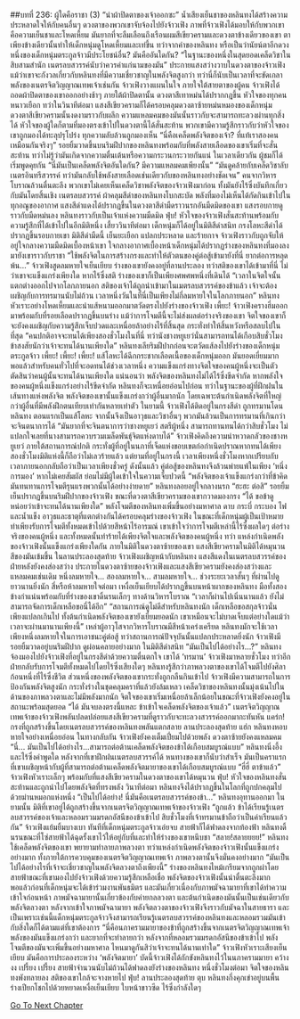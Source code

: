 ##บทที่ 236: ผู้ใดคือราชา (3)
“นำผ้าปิดตาของเจ้าออกซะ”
น้ำเสียงเย็นชาของหลินทงได้สร้างความประหลาดใจให้กับคนอื่นๆ
ดวงตาของพวกเขาจับจ้องไปยังจ้าวเฟิง
ภาพที่จ้าวเฟิงได้มอบให้กับพวกเขาคือความเย็นชาและโหดเหี้ยม
มันยากที่จะลืมเลือนถึงเรือนผมสีเขียวครามและดวงตาข้างเดียวของเขา ตาเพียงข้างเดียวนั้นทำให้เด็กหนุ่มดูโหดเหี้ยมและเท่ขึ้น
ทว่าจากคำของหลินทง หรือเป็นว่านัยน์ตาอีกดวงหนึ่งของเด็กหนุ่มตระกูลจ้าวมีประโยชน์อื่น?
มันคืออันใดกัน?
“ในฐานะของหนึ่งในสุดยอดเคล็ดวิชาในสิบสามสำนัก เนตรลบสวรรค์นับว่าควรค่าแก่นามของมัน”
ประกายแสงสว่างวาบในดวงตาของจ้าวเฟิง
แม้ว่าเขาจะกังวลเกี่ยวกับหลินทงที่มีความเชี่ยวชาญในพลังจิตสูงกว่า
ทว่านี่ก็นับเป็นเวลาที่จะขัดเกลาพลังของเนตรจิตวิญญาณเทพเจ้าเช่นกัน
จ้าวเฟิงวางแผนในใจ
ภายใจใต้สายตาของผู้คน จ้าวเฟิงได้ถอดผ้าปิดตาของเขาออกอย่างช้าๆ
ภายใต้ผ้าปิดตานั้น ดวงตาสีเทาหม่นได้ปรากกฎขึ้น
หัวใจของทุกคนหนาวเยือก
ทว่าในวินาทีต่อมา
แสงสีเขียวครามก็ได้ครอบคลุมดวงตาซ้ายหม่นหมองของเด็กหนุ่ม
ดวงตาสีเขียวครามนั้นงดงามราวกับผลึก ความแหลมคมของมันนั้นราวกับจะสามารถทะลวงผ่านทุกสิ่งได้
หัวใจของผู้ใดก็ตามที่มองตรงเข้าไปในดวงตานี้ได้สั่นสะท้าน พวกเขามีความรู้สึกราวกับว่าหัวใจของเขาถูกมองได้ทะลุปรุโปร่ง ทุกความลับล้วนถูกมองเห็น
“นี่คือเคล็ดพลังจิตของเจ้า? ที่แท้เราสองคนเหมือนกันจริงๆ”
รอยยิ้มวาดขึ้นบนริมฝีปากของหลินทงพร้อมกับที่พลังสายเลือดของเขาเริ่มที่จะสั่นสะท้าน ทว่าไม่รู้ว่ามันเกิดจากความตื่นเต้นหรือความกระวนกระวายกันแน่
ในเวลาเดียวกัน
ผู้ชมก็ได้เริ่มพูดคุยกัน
“นี่มันเป็นเคล็ดพลังจิตอันใดกัน? มีความแหลมคมเพียงนั้น”
“มันดูคล้ายกับเคล็ดวิชาลับเนตรอินทรีสวรรค์ ทว่ามันกลับใช้พลังสายเลือดเช่นเดียวกับของหลินทงอย่างชัดเจน”
คนจากวิหารโบราณล้วนตื่นตะลึง
พวกเขาไม่เคยเห็นเคล็ดวิชาพลังจิตของจ้าวเฟิงมาก่อน ทั้งมันยังไร้ซึ่งบันทึกเกี่ยวกับมันโดยสิ้นเชิง
เนตรลบสวรรค์
ผ้าคลุมสีดำของหลินทงโบกสะบัด พลังที่มองไม่เห็นได้กัดกินเข้าไปในทุกอณูของอากาศ
แสงสีดำแดงได้ปรากฏขึ้นในดวงตาสีดำมืดราวนรกอันมืดมิดของเขา
แสงรอบกายดูราวกับมืดหม่นลง
หลินทงราวกับเป็นเจ้าแห่งความมืดมิด
ฟุ่บ!
หัวใจของจ้าวเฟิงสั่นสะท้านพร้อมกับความรู้สึกที่ได้เข้าไปในอีกมิติหนึ่ง
เสี้ยววินาทีต่อมา
เด็กหนุ่มก็ได้อยู่ในมิติสีดำสนิท
กรงโลหะสีดำได้ปรากฏขึ้นรอบกายเขา
มิติสีดำมืดนี้
เย็นยะเยือก แปลกประหลาด และร้ายกาจ
จ้าวเฟิงราวกับถูกจับให้อยู่ใจกลางความมืดมิดเบื้องหน้าเขา
ใจกลางอากาศเบื้องหน้าเด็กหนุ่มได้ปรากฏร่างของหลินทงที่มองลงมายังเขาราวกับราชา
“ใช้พลังจิตในการสร้างกรงและทำให้ตัวตนของคู่ต่อสู้เข้ามายังที่นี่ ยากต่อการหลุดพ้น...”
จ้าวเฟิงสูดลมหายใจเย็นเยียบ
ร่างของเขายังคงอยู่ที่ลานประลอง ทว่าสติของเขาได้เข้ามาที่นี่
ไม่ว่าเขาจะแข็งแกร่งเพียงใด หากไร้ซึ่งสติ ร่างของเขาก็เป็นเพียงศพศพหนึ่งที่เดินได้
“เวลาในจิตใจนั้นแตกต่างออกไปจากโลกภายนอก สติของเจ้าได้ถูกนำเข้ามาในเมตรลบสวรรค์ของข้าแล้ว เจ้าจะต้องเผชิญกับการทรมานนับไม่ถ้วน เวลาหนึ่งวันในที่นี่เป็นเพียงไม่กี่ลมหายใจในโลกภายนอก”
หลินทงหัวเราะอย่างโหดเหี้ยมและนำแส้หนามออกมาตวัดตรงไปยังร่างของจ้าวเฟิง
เพี้ยะ!
จ้าวเฟิงครางฮึ่มออกมาพร้อมกับที่รอยเลือดปรากฏขึ้นบนร่าง
แม้ว่าการโจมตีนี้จะไม่ส่งผลต่อร่างจริงของเขา จิตใจของเขาก็จะยังคงเผชิญกับความรู้สึกเจ็บปวดและเหนื่อยล้าอย่างไร้ที่สิ้นสุด กระทั่งทำให้สิ้นหวังหรือสลบไปในที่สุด
“คนปกติอาจจะทนได้เพียงสองชั่วโมงในที่นี่ ทว่านังชางหยูเยว่นั่นสามารถทนได้เกือบสิบชั่วโมง ข้าสงสัยนักว่าเจ้าจะทนได้นานเพียงใด”
หลินทงเลียริมฝีปากก่อนจะตวัดแส้ลงไปยังร่างของเด็กหนุ่มตระกูลจ้าว
เพี้ยะ! เพี้ยะ! เพี้ยะ!
แส้โลหะได้ฉีกกระชากเลือดเนื้อของเด็กหนุ่มออก มันยอดเยี่ยมมากพอแล้วสำหรับคนทั่วไปที่จะอดทนได้ช่วงเวลาหนึ่ง
ความแข็งแกร่งทางจิตใจของคนผู้หนึ่งจะเป็นตัวตัดสินว่าคนผู้นั้นจะทนได้นานเพียงใด
แน่นอนว่า
พลังจิตของหลินทงไม่ได้ไร้ซึ่งขีดจำกัด หากพลังใจของคนผู้หนึ่งแข็งแกร่งอย่างไร้ขีดจำกัด หลินทงก็จะเหนื่อยอ่อนไปก่อน
ทว่าในฐานะของผู้ที่ฝึกฝนในเส้นทางแห่งพลังจิต พลังจิตของเขานั้นแข็งแกร่งกว่าผู้อื่นมากนัก โดยเฉพาะต้นกำเนิดพลังจิตที่ใหญ่กว่าผู้อื่นที่มีพลังฝึกตนเทียบเท่ากันหลายเท่าตัว
ในยามนี้
จ้าวเฟิงได้ติดอยู่ในกรงสีดำ ถูกทรมานโดนหลินทง
ตอนแรกเป็นแส้โลหะ จากนั้นจึงเป็นอาวุธและวิชาอื่นๆ พวกมันล้วนเป็นการทรมานที่เกินกว่าจะจินตนาการได้
“มันยากที่จะจินตนาการว่าชางหยูเยว่ สตรีผู้หนึ่ง สามารถทานทนได้กว่าสิบชั่วโมง ไม่แปลกใจเลยที่นางสามารถควบรวมเมล็ดพันธุ์จิตแห่งดาบได้”
จ้าวเฟิงคิดถึงความน่าหวาดกลัวของชางหยูเยว่
ภายใต้สถานการณ์ปกติ กระทั่งผู้ที่อยู่ในนภาที่เจ็ดแห่งขอบเขตก่อกำเนิดปราณหากทนได้เพียงสองชั่วโมงมิติแห่งนี้ก็ถือว่าไม่เลวร้ายแล้ว
แต่ยามที่อยู่ในกรงนี้ เวลาเพียงหนึ่งชั่วโมงหากเปรียบกับเวลาภายนอกกลับถือว่าเป็นเวลาเพียงชั่วครู่
ดังนั้นแล้ว คู่ต่อสู้ของหลินทงจึงล้วนพ่ายแพ้ในเพียง ‘หนึ่งการมอง’
หากไม่เคยสัมผัส ย่อมไม่มีผู้ใดเข้าใจในความเจ็บปวดนี้
“พลังจิตของเจ้าแข็งแกร่งกว่าที่ข้าคิด มันทนทานการโจมตีรุนแรงพวกนั้นได้อย่างง่ายดาย”
หลินทงลอยอยู่ใจกลางนรก
“ฮะฮะ ต่อสิ”
รอยยิ้มเย็นปรากฏขึ้นบนริมฝีปากของจ้าวเฟิง ขณะที่ดวงตาสีเขียวครามของเขากวาดมองกรง
“ได้ ขอข้าดูหน่อยว่าเข้าจะทนได้นานเพียงใด”
พลังโจมตีของหลินทงเพิ่มขึ้นอย่างมหาศาล
ดาบ กระบี่ กระบอง ไฟ และน้ำแข็ง อาวุธและธาตุที่แตกต่างกันได้ครอบคลุมร่างของจ้าวเฟิง
ในขณะที่เด็กหนุ่มผู้เป็นเป้าหมายทำเพียงรับการโจมตีทั้งหมดเข้าไปด้วยสีหน้าไร้อารมณ์
เขาเข้าใจว่าการโจมตีเหล่านี้ไร้ซึ่งผลใดๆ ต่อร่างจริงของคนผู้หนึ่ง
และทั้งหมดนั้นทำร้ายได้เพียงจิตใจและพลังจิตของคนผู้หนึ่ง
ทว่า
แหล่งกำเนิดพลังของจ้าวเฟิงนั้นแข็งแกร่งเพียงใดกัน
ภายในมิติในดวงตาซ้ายของเขา แสงสีเขียวครามในมิติได้หมุนวน สีของมันเข้มขึ้น
ในลานประลองสุดท้าย
จ้าวเฟิงเผชิญหน้ากับหลินทง
แสงสีแดงในเนตรลบสวรรค์ของฝ่ายหลังยังคงส่องสว่าง
ประกายในดวงตาซ้ายของจ้าวเฟิงและแสงสีเขียวครามยังคงส่องสว่างและแหลมคมเช่นเดิม
หนึ่งลมหายใจ... สองลมหายใจ... สามลมหายใจ...
ช่วงระยะเวลาสั้นๆ ที่ผ่านไปดูยาวนานยิ่งนัก
สี่หรือห้าลมหายใจต่อมา เหงื่อเย็นเยียบได้ปรากฏขึ้นบนหน้าผากของหลินทง มือทั้งสองข้างกำแน่นพร้อมกับที่ร่างของเขาดิ้นรนเล็กๆ
ทางด้านวิหารโบราณ
“เวลาก็ผ่านไปเนิ่นนานแล้ว ยังไม่สามารถจัดการเด็กเหลือขอนี่ได้อีก”
“สถานการณ์ดูไม่ดีสำหรับหลินทงนัก เด็กเหลือขอสกุลจ้าวนั่นเพียงแปลกเกินไป ทั้งต้นกำเนิดพลังจิตของเขายังเยี่ยมยอดนัก เขาเหมือนจะไม่บาดเจ็บแต่อย่างใดแม้ว่าเวลาจะผ่านมานานเพียงนี้”
เหล่าผู้อาวุโสจากวิหารโบราณมีสีหน้าเคร่งเครียด
หลินทงมักจะใช้เวลาเพียงหนึ่งลมหายใจในการเอาชนะคู่ต่อสู้
ทว่าสถานการณ์ปัจจุบันนั้นแปลกประหลาดยิ่งนัก
จ้าวเฟิงมีรอยยิ้มวาดอยู่บนริมฝีปาก ดูผ่อนคลายอย่างมาก
ในมิติสีดำสนิท
“มันเป็นไปได้อย่างไร...?”
หลินทงจ้องมองไปยังจ้าวเฟิงที่อยู่ในกรงสีดำด้วยความตื่นตกใจ
เขาได้ ‘ทรมาน’ จ้าวเฟิงมาหลายชั่วโมง ทว่าอีกฝ่ายกลับรับการโจมตีทั้งหมดไปโดยไร้ซึ่งเสียงใดๆ
หลินทงรู้สึกว่าภาพลวงตาของเขาได้โจมตีไปยังศิลาก้อนหนึ่งที่ไร้ซึ่งชีวิต ส่วนหนึ่งของพลังจิตของเขากระทั่งถูกกลืนกินเข้าไป
จ้าวเฟิงมีความสามารถในการป้องกันพลังจิตสูงนัก กระทั่งร่างในชุดคลุมคราที่แล้วยังล้มเหลว
เคล็ดวิชาของหลินทงนั้นมุ่งเน้นไปในด้านของภาพลวงตาและไม่มีพลังมากนัก
จิตใจของเขาเริ่มเหนื่อยล้าเล็กน้อยในขณะที่จ้าวเฟิงยังคงอยู่ในสถานะพร้อมสุดยอด
“ได้ มันจบลงตรงนี้แหละ ข้าเข้าใจเคล็ดพลังจิตของเจ้าแล้ว”
เนตรจิตวิญญาณเทพเจ้าของจ้าวเฟิงพลันปลดปล่อยแสงสีเขียวครามที่ดูราวกับจะทะลวงสวรรค์ออกมากะทันหัน
แคร่ก!
กรงที่ถูกสร้างขึ้นโดยเนตรลบสวรรค์ของหลินทงพลันแตกสลาย
ลานประลองสุดท้าย
แฮ่ก
หลินทงหอบหายใจอย่างเหนื่อยอ่อน
ในทางกลับกัน จ้าวเฟิงยังคงเต็มเปี่ยมไปด้วยพลัง ดวงตาซ้ายยังคงแหลมคม
“นี่... มันเป็นไปได้อย่างไร...สามารถต่อต้านเคล็ดพลังจิตของข้าได้เกือบสมบูรณ์แบบ”
หลินทงนิ่งอึ้งและไร้ซึ่งคำพูดใด
หลังจากที่เขาฝึกฝนเนตรลบสวรรค์ได้ หนทางของเขาก็นับว่าสำเร็จ มันเป็นคราแรกที่เขาเผชิญหน้ากับผู้ที่สามารถต่อต้านเคล็ดพลังจิตมายาของเขาได้เกือบสมบูรณ์แบบ
“ฮี่ฮี่ ตาข้าแล้ว”
จ้าวเฟิงหัวเราะเล็กๆ พร้อมกับที่แสงสีเขียวครามในดวงตาของเขาได้หมุนวน
ฟุ่บ!
หัวใจของหลินทงสั่นสะท้านและถูกนำไปโดยพลังจิตที่ทรงพลัง
วินาทีต่อมา
หลินทงจึงได้ปรากฏขึ้นในโลกที่ถูกปกคลุมไปด้วยม่านหมอกแห่งหนึ่ง
“เป็นไปได้อย่าง! นี่มันคือเนตรลบสวรรค์ของข้า...”
หลินทงอุทานออกมา
ในยามนั้น
มิติที่เขาอยู่ได้ถูกสร้างขึ้นจากเนตรจิตวิญญาณเทพเจ้าของจ้าวเฟิง
“ถูกแล้ว ข้าได้เรียนรู้เนตรลบสวรรค์ของเจ้าและหลอมรวมมรดกอัสนีของข้าเข้าไป สิบชั่วโมงที่เจ้าทรมานข้าถือว่าเป็นค่าเรียนแล้วกัน”
จ้าวเฟิงแย้มยิ้มบางเบา
ทันทีที่เด็กหนุ่มตระกูลจ้าวเอ่ยจบ สายฟ้าก็ได้ฟาดลงจากท้องฟ้า
หลินทงดิ้นรนขณะที่โซ่สายฟ้าได้ฉุดรั้งเขาไว้ให้อยู่กับที่และทำให้ร่างของเขาหนึบชา
“สลาย!สลายยยย!”
หลินทงใช้เคล็ดพลังจิตของเขา พยายามทำลายภาพลวงตา
ทว่าแหล่งกำเนิดพลังจิตของจ้าวเฟิงนั้นแข็งแกร่งอย่างมาก ทั้งภายใต้การควบคุมของเนตรจิตวิญญาณเทพเจ้า ภาพลวงตานั้นจึงมั่นคงอย่างมาก
“มันเป็นไปได้อย่างไรที่เจ้าจะเชี่ยวชาญในพลังจิตลวงตาถึงเพียงนี้”
ร่างของหลินทงไหม้เกรียมจากถูกผ่าโดยสายฟ้าขณะที่เขามองไปยังจ้าวเฟิงด้วยความรู้สึกเหลือเชื่อ
พลังจิตของจ้าวเฟิงนั้นน่าตื่นตะลึงมากพอแล้วก่อนที่เด็กหนุ่มจะได้เข้าร่วมงานพันธมิตร
และมันเกี่ยวเนื่องกับภาพมัจฉามายาที่เขาได้ทำความเข้าใจก่อนหน้า
ภาพมัจฉามายานั้นเกี่ยวข้องกับค่ายกลลวงตา และต้นกำเนิดของมันนั้นเป็นเช่นเดียวกับพลังจิตลวงตา
หลังจากเข้าใจภาพมัจฉามายา พลังจิตลวงตาของจ้าวเฟิงจึงราวกับมัจฉาในสายธารา
และเป็นเพราะเช่นนี้แด็กหนุ่มตระกูลจ้าวจึงสามารถเรียนรู้เนตรลบสวรรค์ของหลินทงและหลอมรวมมันเข้ากับสิ่งใดก็ได้ตามแต่ที่เขาต้องการ
“นี่คือนภาครามมายาของข้าที่ถูกสร้างขึ้นจากเนตรจิตวิญญาณเทพเจ้า พลังของมันแข็งแกร่งกว่า และยากที่จะทำลายกว่า หลังจากที่หลอมรวมมรดกอัสนีของข้าเข้าไป พลังโจมตีของมันจะเพิ่มขึ้นอย่างมหาศาล ไหนมาดูกันสิว่าเจ้าจะทนได้นานเท่าใด”
จ้าวเฟิงหัวเราะเสียงเย็นเยียบ
มันคือการประลองระหว่าง ‘พลังจิตมายา’
บัดนี้จ้าวเฟิงได้กักขังหลินทงไว้ในนภาครามมายา
คว้างงง เปรี้ยง เปรี้ยง
สายฟ้าจำนวนนับไม่ถ้วนได้ฟาดลงยังร่างของหลินทง
หนึ่งชั่วโมงต่อมา
จิตใจของหลินทงพังทลายลง สติของเขาใกล้จะจางหายไป
ฟุ่บ!
ลานประลองสุดท้าย
ตุบ
หลินทงกึ่งคุกเข่าอยู่บนพื้น ร่างเปียกโชกไปด้วยหยาดเหงื่อเย็นเยียบ ใบหน้าขาวซีด ไร้ซึ่งกำลังใดๆ


[Go To Next Chapter]( ./16.md)
